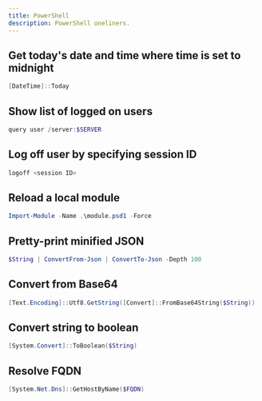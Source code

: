 ```yaml
---
title: PowerShell
description: PowerShell oneliners.
---
```

## Get today's date and time where time is set to midnight

```powershell frame="none"
[DateTime]::Today
```

## Show list of logged on users

```powershell frame="none"
query user /server:$SERVER
```

## Log off user by specifying session ID

```powershell frame="none"
logoff <session ID>
```

## Reload a local module

```powershell frame="none"
Import-Module -Name .\module.psd1 -Force
```

## Pretty-print minified JSON

```powershell frame="none"
$String | ConvertFrom-Json | ConvertTo-Json -Depth 100
```

## Convert from Base64

```powershell frame="none"
[Text.Encoding]::Utf8.GetString([Convert]::FromBase64String($String))
```

## Convert string to boolean

```powershell frame="none"
[System.Convert]::ToBoolean($String)
```

## Resolve FQDN

```powershell frame="none"
[System.Net.Dns]::GetHostByName($FQDN)
```

